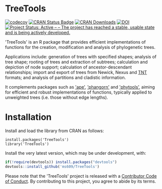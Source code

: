 # TreeTools

[![codecov](https://codecov.io/gh/ms609/TreeTools/branch/master/graph/badge.svg)](https://codecov.io/gh/ms609/TreeTools)
[![CRAN Status Badge](http://www.r-pkg.org/badges/version/TreeTools)](https://cran.r-project.org/package=TreeTools)
[![CRAN Downloads](http://cranlogs.r-pkg.org/badges/TreeTools)](https://cran.r-project.org/package=TreeTools)
[![DOI](https://zenodo.org/badge/DOI/10.5281/zenodo.3522726.svg)](http://doi.org/10.5281/zenodo.3522725)<!--[![Project Status: Inactive – The project has reached a stable, usable state but is no longer being actively developed; support/maintenance will be provided as time allows.](http://www.repostatus.org/badges/latest/inactive.svg)](http://www.repostatus.org/#inactive)
-->
[![Project Status: Active – – The project has reached a stable, usable state and is being actively developed.](http://www.repostatus.org/badges/latest/active.svg)](http://www.repostatus.org/#active)

'TreeTools' is an R package that provides efficient implementations of 
functions for the creation, modification and analysis of phylogenetic trees.

Applications include:
generation of trees with specified shapes;
analysis of tree shape;
rooting of trees and extraction of subtrees;
calculation and depiction of node support;
calculation of ancestor-descendant relationships;
import and export of trees from Newick, Nexus and 
[TNT](http://www.lillo.org.ar/phylogeny/tnt/) formats;
and analysis of partitions and cladistic information.

It complements packages such as 
['ape'](https://cran.r-project.org/package=ape),
['phangorn'](https://cran.r-project.org/package=phangorn) and
['phytools'](https://cran.r-project.org/package=phytools),
aiming for efficient and robust implementations of functions, typically
applied to unweighted trees (i.e. those without edge lengths).

# Installation

Install and load the library from CRAN as follows:
```
install.packages('TreeTools')
library('TreeTools')
```

Install the very latest version, which may be under development, with:
```r
if(!require(devtools)) install.packages("devtools")
devtools::install_github('ms609/TreeTools')
```

Please note that the 'TreeTools' project is released with a
[Contributor Code of Conduct](CODE_OF_CONDUCT.md).
By contributing to this project, you agree to abide by its terms.
